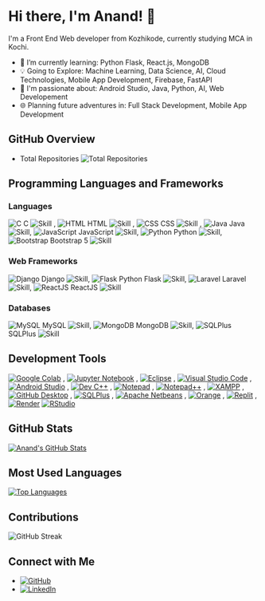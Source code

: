 # Hi there, I'm Anand! 👋

I'm a Front End Web developer from Kozhikode, currently studying MCA in Kochi.

- 🌱 I’m currently learning: Python Flask, React.js, MongoDB
- 💡 Going to Explore: Machine Learning, Data Science, AI, Cloud Technologies, Mobile App Development, Firebase, FastAPI
- 🚀 I'm passionate about: Android Studio, Java, Python, AI, Web Developement
- 🌐 Planning future adventures in: Full Stack Development, Mobile App Development

## GitHub Overview

- Total Repositories
  ![Total Repositories](https://img.shields.io/badge/Total-58-brightgreen?style=flat-square)

## Programming Languages and Frameworks

### Languages
 ![C](https://img.icons8.com/color/48/000000/c-programming.png) C ![Skill](https://img.shields.io/badge/Skill-Intermediate-yellow) , ![HTML](https://img.icons8.com/color/48/000000/html-5.png) HTML ![Skill](https://img.shields.io/badge/Skill-Expert-brightgreen) , ![CSS](https://img.icons8.com/color/48/000000/css3.png) CSS ![Skill](https://img.shields.io/badge/Skill-Intermediate-yellow) , ![Java](https://img.icons8.com/color/48/000000/java-coffee-cup-logo.png) Java ![Skill](https://img.shields.io/badge/Skill-Intermediate-yellow), ![JavaScript](https://img.icons8.com/color/48/000000/javascript.png) JavaScript ![Skill](https://img.shields.io/badge/Skill-Intermediate-yellow), ![Python](https://img.icons8.com/color/48/000000/python.png) Python ![Skill](https://img.shields.io/badge/Skill-Intermediate-yellow), ![Bootstrap](https://img.icons8.com/color/48/000000/bootstrap.png) Bootstrap 5 ![Skill](https://img.shields.io/badge/Skill-Intermediate-yellow)

### Web Frameworks
 ![Django](https://img.icons8.com/ios-filled/50/000000/django.png) Django ![Skill](https://img.shields.io/badge/Skill-Beginner-blue),  ![Flask](https://img.icons8.com/ios-filled/50/000000/flask.png) Python Flask ![Skill](https://img.shields.io/badge/Skill-Intermediate-yellow), ![Laravel](https://img.icons8.com/ios-filled/50/000000/laravel.png) Laravel ![Skill](https://img.shields.io/badge/Skill-Intermediate-yellow), ![ReactJS](https://img.icons8.com/ios-filled/50/000000/react-native.png) ReactJS ![Skill](https://img.shields.io/badge/Skill-Beginner-blue)

### Databases
 ![MySQL](https://img.icons8.com/ios-filled/50/000000/mysql-logo.png) MySQL ![Skill](https://img.shields.io/badge/Skill-Expert-brightgreen),  ![MongoDB](https://img.icons8.com/color/48/000000/mongodb.png) MongoDB ![Skill](https://img.shields.io/badge/Skill-Beginner-blue), ![SQLPlus](https://img.icons8.com/windows/32/000000/sql.png) SQLPlus ![Skill](https://img.shields.io/badge/Skill-Expert-brightgreen)


## Development Tools

[![Google Colab](https://img.shields.io/badge/Google_Colab-orange?logo=google-colab&style=flat-square)](https://colab.research.google.com/) ,
[![Jupyter Notebook](https://img.shields.io/badge/Jupyter_Notebook-blue?logo=jupyter&style=flat-square)](https://jupyter.org/) ,
[![Eclipse](https://img.shields.io/badge/Eclipse-yellow?logo=eclipse&style=flat-square)](https://www.eclipse.org/) ,
[![Visual Studio Code](https://img.shields.io/badge/VS_Code-blue?logo=visual-studio-code&style=flat-square)](https://code.visualstudio.com/) ,
[![Android Studio](https://img.shields.io/badge/Android_Studio-green?logo=android&style=flat-square)](https://developer.android.com/studio) ,
[![Dev C++](https://img.shields.io/badge/Dev_C++-purple?style=flat-square)](https://sourceforge.net/projects/orwelldevcpp/) ,
[![Notepad](https://img.shields.io/badge/Notepad-lightgrey?logo=notepad&style=flat-square)](https://notepad-plus-plus.org/) ,
[![Notepad++](https://img.shields.io/badge/Notepad++-lightgrey?logo=notepadplusplus&style=flat-square)](https://notepad-plus-plus.org/) ,
[![XAMPP](https://img.shields.io/badge/XAMPP-red?style=flat-square)](https://www.apachefriends.org/index.html) ,
[![GitHub Desktop](https://img.shields.io/badge/GitHub_Desktop-black?logo=github&style=flat-square)](https://desktop.github.com/) ,
[![SQLPlus](https://img.shields.io/badge/SQLPlus-green?style=flat-square)](https://www.oracle.com/database/technologies/appdev/sqldeveloper-landing.html) ,
[![Apache Netbeans](https://img.shields.io/badge/Apache_Netbeans-blue?logo=apache-netbeans-ide&style=flat-square)](https://netbeans.apache.org/) ,
[![Orange](https://img.shields.io/badge/Orange-brown?style=flat-square)](https://orangedatamining.com/) ,
[![Replit](https://img.shields.io/badge/Replit-darkgrey?logo=replit&style=flat-square)](https://replit.com/) ,
[![Render](https://img.shields.io/badge/Render-grey?logo=render&style=flat-square)](https://render.com/)
[![RStudio](https://img.shields.io/badge/RStudio-blue?logo=rstudio&style=flat-square)](https://www.rstudio.com/)


## GitHub Stats

[![Anand's GitHub Stats](https://github-readme-stats.vercel.app/api?username=AnandC7github&show_icons=true&count_private=true&hide=contribs,issues&theme=radical)](https://github.com/AnandC7github)


## Most Used Languages

[![Top Languages](https://github-readme-stats.vercel.app/api/top-langs/?username=AnandC7github&layout=compact&theme=radical)](https://github.com/AnandC7github)


## Contributions

![GitHub Streak](https://github-readme-streak-stats.herokuapp.com/?user=AnandC7github&)

## Connect with Me

- [![GitHub](https://img.shields.io/badge/GitHub-AnandC7github-black?logo=github&style=flat-square)](https://github.com/AnandC7github)
- [![LinkedIn](https://img.shields.io/badge/LinkedIn-Anand-blue?logo=linkedin&style=flat-square)](https://www.linkedin.com/in/anand-c-6708b1260/)


